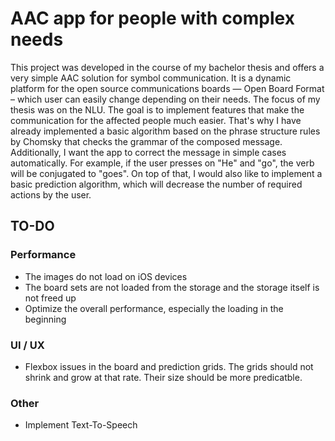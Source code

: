# AAC app for people with complex needs

This project was developed in the course of my bachelor thesis and offers a very simple AAC solution for symbol communication. It is a dynamic platform for the open source communications boards — Open Board Format – which user can easily change depending on their needs. The focus of my thesis was on the NLU. The goal is to implement features that make the communication for the affected people much easier. That's why I have already implemented a basic algorithm based on the phrase structure rules by Chomsky that checks the grammar of the composed message. Additionally, I want the app to correct the message in simple cases automatically. For example, if the user presses on "He" and "go", the verb will be conjugated to "goes". On top of that, I would also like to implement a basic prediction algorithm, which will decrease the number of required actions by the user. 

## TO-DO

### Performance
* The images do not load on iOS devices
* The board sets are not loaded from the storage and the storage itself is not freed up
* Optimize the overall performance, especially the loading in the beginning 

### UI / UX
* Flexbox issues in the board and prediction grids. The grids should not shrink and grow at that rate. Their size should be more predicatble. 

### Other
* Implement Text-To-Speech



